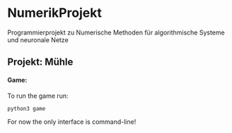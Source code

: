 # NumerikProjekt
Programmierprojekt zu Numerische Methoden für algorithmische Systeme und neuronale Netze 

## Projekt: Mühle

#### Game:
To run the game run:
```
python3 game
```
For now the only interface is command-line!